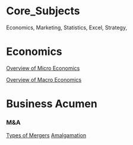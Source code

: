 # Core_Subjects
Economics, Marketing, Statistics, Excel, Strategy, 
# Economics
[Overview of Micro Economics](https://rb.gy/5teb4o)

[Overview of Macro Economics](https://rb.gy/hjskz5)


# Business Acumen
### M&A
[Types of Mergers](https://corporatefinanceinstitute.com/resources/valuation/types-of-mergers/)
[Amalgamation](https://corporatefinanceinstitute.com/resources/accounting/what-is-business-amalgamation/
)





